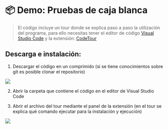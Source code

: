 # 📦 Demo: Pruebas de caja blanca

> El código incluye un tour donde se explica paso a paso la utilización del programa, para ello necesitas tener el editor de código [Visual Studio Code](https://code.visualstudio.com/ "Visual Studio Code") y la extensión: [CodeTour](https://marketplace.visualstudio.com/items?itemName=vsls-contrib.codetour "CodeTour")

## Descarga e instalación:
1. Descargar el código en un comprimido (si se tiene conocimientos sobre git es posible clonar el repositorio)

![](./gu%C3%ADa/ImagenTutorial%231.png)

2. Abrir la carpeta que contiene el código en el editor de Visual Studio Code


3. Abrir el archivo del tour mediante el panel de la extensión (en el tour se explica qué comando ejecutar para la instalación y ejecución)

![](./gu%C3%ADa/ImagenTutorial%232.png)
